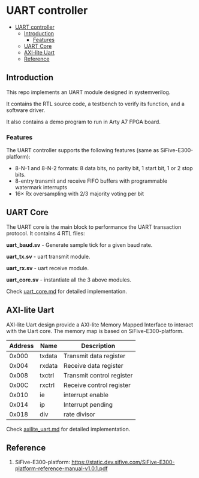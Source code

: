 # UART controller

- [UART controller](#uart-controller)
  - [Introduction](#introduction)
    - [Features](#features)
  - [UART Core](#uart-core)
  - [AXI-lite Uart](#axi-lite-uart)
  - [Reference](#reference)


## Introduction

This repo implements an UART module designed in systemverilog.

It contains the RTL source code, a testbench to verify its function, and a software driver.

It also contains a demo program to run in Arty A7 FPGA board.

### Features

The UART controller supports the following features (same as SiFive-E300-platform):

- 8-N-1 and 8-N-2 formats: 8 data bits, no parity bit, 1 start bit, 1 or 2 stop bits.
- 8-entry transmit and receive FIFO buffers with programmable watermark interrupts
- 16× Rx oversampling with 2/3 majority voting per bit

## UART Core

The UART core is the main block to performance the UART transaction protocol. It contains 4 RTL files:

**uart_baud.sv** - Generate sample tick for a given baud rate.

**uart_tx.sv** - uart transmit module.

**uart_rx.sv** - uart receive module.

**uart_core.sv** - instantiate all the 3 above modules.

Check [uart_core.md](doc/uart_core.md) for detailed implementation.

## AXI-lite Uart

AXI-lite Uart design provide a AXI-lite Memory Mapped Interface to interact with the Uart core. The memory map is based on SiFive-E300-platform.


| Address | Name   | Description               |
| ------- | ------ | ------------------------- |
| 0x000   | txdata | Transmit data register    |
| 0x004   | rxdata | Receive data register     |
| 0x008   | txctrl | Transmit control register |
| 0x00C   | rxctrl | Receive control register  |
| 0x010   | ie     | interrupt enable          |
| 0x014   | ip     | Interrupt pending         |
| 0x018   | div    | rate divisor              |

Check [axilite_uart.md](doc/axilite_uart.md) for detailed implementation.

## Reference

1. SiFive-E300-platform: <https://static.dev.sifive.com/SiFive-E300-platform-reference-manual-v1.0.1.pdf>
